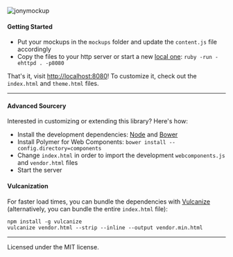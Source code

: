 ![jonymockup](https://jonymockup.david.tools/logo.svg)

#### Getting Started

* Put your mockups in the `mockups` folder and update the `content.js` file accordingly
* Copy the files to your http server or start a new [local one](https://gist.github.com/willurd/5720255): `ruby -run -ehttpd . -p8080`

That's it, visit [http://localhost:8080](http://localhost:8080)! To customize it, check out the `index.html` and `theme.html` files.

---

#### Advanced Sourcery

Interested in customizing or extending this library? Here's how:

* Install the development dependencies: [Node](http://nodejs.org/) and [Bower](http://bower.io/#install-bower)
* Install Polymer for Web Components: `bower install --config.directory=components`
* Change `index.html` in order to import the development `webcomponents.js` and `vendor.html` files
* Start the server

#### Vulcanization

For faster load times, you can bundle the dependencies with [Vulcanize](https://github.com/polymer/vulcanize) (alternatively, you can bundle the entire `index.html` file):

```
npm install -g vulcanize
vulcanize vendor.html --strip --inline --output vendor.min.html
```

---

Licensed under the MIT license.
